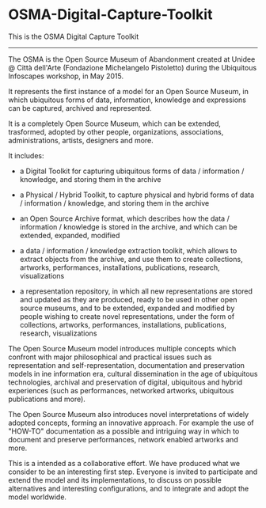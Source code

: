 # OSMA-Digital-Capture-Toolkit
This is the OSMA Digital Capture Toolkit

------

The OSMA is the Open Source Museum of Abandonment created at Unidee @ Città dell'Arte (Fondazione Michelangelo Pistoletto) during the Ubiquitous Infoscapes workshop, in May 2015.

It represents the first instance of a model for an Open Source Museum, in which ubiquitous forms of data, information, knowledge and expressions can be captured, archived and represented.

It is a completely Open Source Museum, which can be extended, trasformed, adopted by other people, organizations, associations, administrations, artists, designers and more.

It includes:

- a Digital Toolkit for capturing ubiquitous forms of data / information / knowledge, and storing them in the archive

- a Physical / Hybrid Toolkit, to capture physical and hybrid forms of data / information / knowledge, and storing them in the archive

- an Open Source Archive format, which describes how the data / information / knowledge is stored in the archive, and which can be extended, expanded, modified

- a data / information / knowledge extraction toolkit, which allows to extract objects from the archive, and use them to create collections, artworks, performances, installations, publications, research, visualizations

- a representation repository, in which all new representations are stored and updated as they are produced, ready to be used in other open source museums, and to be extended, expanded and modified by people wishing to create novel representations, under the form of collections, artworks, performances, installations, publications, research, visualizations

The Open Source Museum model introduces multiple concepts which confront with major philosophical and practical issues such as representation and self-representation, documentation and preservation models in ine information era, cultural dissemination in the age of ubiquitous technologies, archival and preservation of digital, ubiquitous and hybrid experiences (such as performances, networked artworks, ubiquitous publications and more).

The Open Source Museum also introduces novel interpretations of widely adopted concepts, forming an innovative approach. For example the use of "HOW-TO" documentation as a possible and intriguing way in which to document and preserve performances, network enabled artworks and more.

This is a intended as a collaborative effort. We have produced what we consider to be an interesting first step. Everyone is invited to participate and extend the model and its implementations, to discuss on possible alternatives and interesting configurations, and to integrate and adopt the model worldwide.
